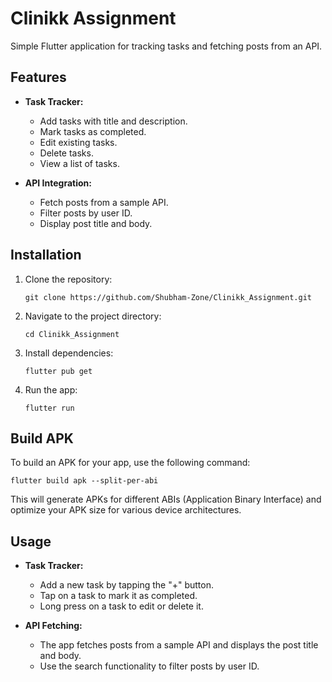 # Clinikk Assignment

Simple Flutter application for tracking tasks and fetching posts from an API.

## Features

- **Task Tracker:**
  - Add tasks with title and description.
  - Mark tasks as completed.
  - Edit existing tasks.
  - Delete tasks.
  - View a list of tasks.
  
- **API Integration:**
  - Fetch posts from a sample API.
  - Filter posts by user ID.
  - Display post title and body.

## Installation

1. Clone the repository:
   ```
   git clone https://github.com/Shubham-Zone/Clinikk_Assignment.git
   ```

2. Navigate to the project directory:
   ```
   cd Clinikk_Assignment
   ```

3. Install dependencies:
   ```
   flutter pub get
   ```

4. Run the app:
   ```
   flutter run
   ```

## Build APK

To build an APK for your app, use the following command:
```
flutter build apk --split-per-abi
```
This will generate APKs for different ABIs (Application Binary Interface) and optimize your APK size for various device architectures.

## Usage

- **Task Tracker:**
  - Add a new task by tapping the "+" button.
  - Tap on a task to mark it as completed.
  - Long press on a task to edit or delete it.

- **API Fetching:**
  - The app fetches posts from a sample API and displays the post title and body.
  - Use the search functionality to filter posts by user ID.
